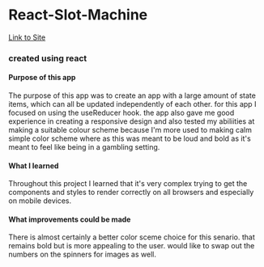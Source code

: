 # React-Slot-Machine

[Link to Site](https://jake-agallagher.github.io/React-Slot-Machine/)

### created using react



#### Purpose of this app
The purpose of this app was to create an app with a large amount of state items, which can all be updated independently of each other. for this app I focused on using the useReducer hook. the app also gave me good experience in creating a responsive design and also tested my abiliities at making a suitable colour scheme because I'm more used to making calm simple color scheme where as this was meant to be loud and bold as it's meant to feel like being in a gambling setting.

#### What I learned
Throughout this project I learned that it's very complex trying to get the components and styles to render correctly on all browsers and especially on mobile devices.


#### What improvements could be made
There is almost certainly a better color sceme choice for this senario. that remains bold but is more appealing to the user. would like to swap out the numbers on the spinners for images as well.
